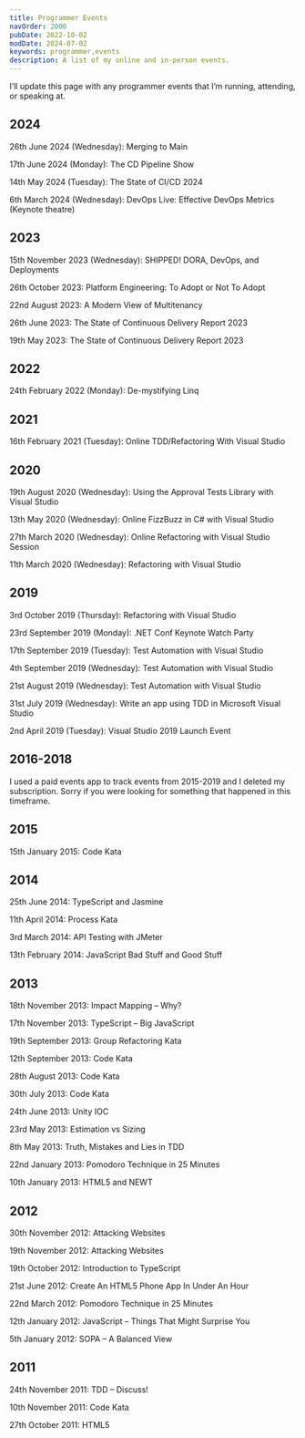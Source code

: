 ```yaml
---
title: Programmer Events
navOrder: 2000
pubDate: 2022-10-02
modDate: 2024-07-02
keywords: programmer,events
description: A list of my online and in-person events.
---
```


I’ll update this page with any programmer events that I’m running, attending, or speaking at.

## 2024

26th June 2024 (Wednesday): Merging to Main

17th June 2024 (Monday): The CD Pipeline Show

14th May 2024 (Tuesday): The State of CI/CD 2024

6th March 2024 (Wednesday): DevOps Live: Effective DevOps Metrics (Keynote theatre)

## 2023

15th November 2023 (Wednesday): SHIPPED! DORA, DevOps, and Deployments

26th October 2023: Platform Engineering: To Adopt or Not To Adopt

22nd August 2023: A Modern View of Multitenancy

26th June 2023: The State of Continuous Delivery Report 2023

19th May 2023: The State of Continuous Delivery Report 2023

## 2022

24th February 2022 (Monday): De-mystifying Linq

## 2021

16th February 2021 (Tuesday): Online TDD/Refactoring With Visual Studio

## 2020

19th August 2020 (Wednesday): Using the Approval Tests Library with Visual Studio

13th May 2020 (Wednesday): Online FizzBuzz in C# with Visual Studio

27th March 2020 (Wednesday): Online Refactoring with Visual Studio Session

11th March 2020 (Wednesday): Refactoring with Visual Studio

## 2019

3rd October 2019 (Thursday): Refactoring with Visual Studio

23rd September 2019 (Monday): .NET Conf Keynote Watch Party

17th September 2019 (Tuesday): Test Automation with Visual Studio

4th September 2019 (Wednesday): Test Automation with Visual Studio

21st August 2019 (Wednesday): Test Automation with Visual Studio

31st July 2019 (Wednesday): Write an app using TDD in Microsoft Visual Studio

2nd April 2019 (Tuesday): Visual Studio 2019 Launch Event

## 2016-2018

I used a paid events app to track events from 2015-2019 and I deleted my subscription. Sorry if you were looking for something that happened in this timeframe.

## 2015

15th January 2015: Code Kata

## 2014

25th June 2014: TypeScript and Jasmine

11th April 2014: Process Kata

3rd March 2014: API Testing with JMeter

13th February 2014: JavaScript Bad Stuff and Good Stuff

## 2013

18th November 2013: Impact Mapping – Why?

17th November 2013: TypeScript – Big JavaScript

19th September 2013: Group Refactoring Kata

12th September 2013: Code Kata

28th August 2013: Code Kata

30th July 2013: Code Kata

24th June 2013: Unity IOC

23rd May 2013: Estimation vs Sizing

8th May 2013: Truth, Mistakes and Lies in TDD

22nd January 2013: Pomodoro Technique in 25 Minutes

10th January 2013: HTML5 and NEWT

## 2012

30th November 2012: Attacking Websites

19th November 2012: Attacking Websites

19th October 2012: Introduction to TypeScript

21st June 2012: Create An HTML5 Phone App In Under An Hour

22nd March 2012: Pomodoro Technique in 25 Minutes

12th January 2012: JavaScript – Things That Might Surprise You

5th January 2012: SOPA – A Balanced View

## 2011

24th November 2011: TDD – Discuss!

10th November 2011: Code Kata

27th October 2011: HTML5
